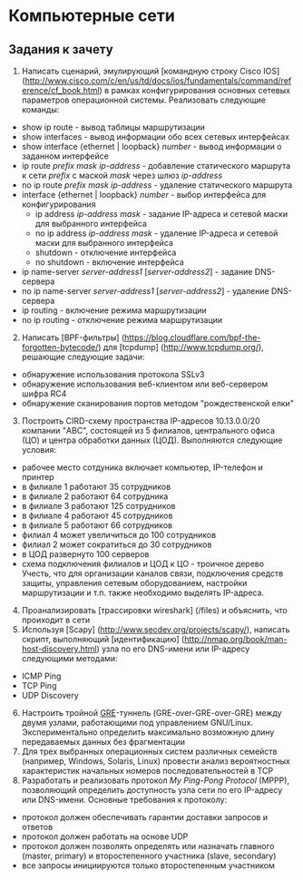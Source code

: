 # Компьютерные сети

## Задания к зачету

1. Написать сценарий, эмулирующий [командную строку Cisco IOS] (http://www.cisco.com/c/en/us/td/docs/ios/fundamentals/command/reference/cf_book.html) в рамках конфигурирования основных сетевых параметров операционной системы. Реализовать следующие команды:
  * show ip route -  вывод таблицы маршрутизации
  * show interfaces - вывод информации обо всех сетевых интерфейсах
  * show interface {ethernet | loopback} *number* -  вывод информации о заданном интерфейсе 
  * ip route *prefix* *mask* *ip-address* - добавление статического маршрута к сети *prefix* с маской *mask* через шлюз *ip-address*
  * no ip route *prefix* *mask* *ip-address* - удаление статического маршрута
  * interface {ethernet | loopback} *number* - выбор интерфейса для конфигурирования
    * ip address *ip-address* *mask* - задание IP-адреса и сетевой маски для выбранного интерфейса
    * no ip address *ip-address* *mask* - удаление IP-адреса и сетевой маски для выбранного интерфейса 
    * shutdown - отключение интерфейса
    * no shutdown - включение интерфейса
  * ip name-server *server-address1* [*server-address2*] - задание DNS-сервера
  * no ip name-server *server-address1* [*server-address2*] - удаление DNS-сервера
 * ip routing - включение режима маршрутизации 
 * no ip routing - отключение режима маршрутизации
2. Написать [BPF-фильтры] (https://blog.cloudflare.com/bpf-the-forgotten-bytecode/) для [tcpdump] (http://www.tcpdump.org/), решающие следующие задачи:
 * обнаружение использования протокола SSLv3
 * обнаружение использования веб-клиентом или веб-сервером шифра RC4
 * обнаружение сканирования портов методом "рождественской елки"
3. Построить CIRD-схему пространства IP-адресов 10.13.0.0/20 компании "ABC", состоящей из 5 филиалов, центрального офиса (ЦО) и центра обработки данных (ЦОД). Выполняются следующие условия:
  * рабочее место сотдуника включает компьютер, IP-телефон и принтер 
  * в филиале 1 работают 35 сотрудников
  * в филиале 2 работают 64 сотрудника
  * в филиале 3 работают 125 сотрудников
  * в филиале 4 работают 45 сотрудников
  * в филиале 5 работают 66 сотрудников
  * филиал 4 может увеличиться до 100 сотрудников
  * филиал 2 может сократиться до 30 сотрудников
  * в ЦОД развернуто 100 серверов 
  * схема подключения филиалов и ЦОД к ЦО - троичное дерево
Учесть, что для организации каналов связи, подключения средств защиты, управления сетевым оборудованием, настройки маршрутизации и т.п. также необходимо выделять IP-адреса.
4. Проанализировать [трассировки wireshark] (/files) и объяснить, что проиходит в сети
5. Используя [Scapy] (http://www.secdev.org/projects/scapy/), написать скрипт, выполняющий [идентификацию] (http://nmap.org/book/man-host-discovery.html) узла по его DNS-имени или IP-адресу следующими методами:
  * ICMP Ping
  * TCP Ping
  * UDP Discovery
6. Настроить тройной [GRE](http://en.wikipedia.org/wiki/Generic_Routing_Encapsulation)-туннель (GRE-over-GRE-over-GRE) между двумя узлами, работающими под управлением GNU/Linux. Экспериментально определить максимально возможную длину передаваемых данных без фрагментации
7. Для трех выбранных операционных систем различных семейств (например, Windows, Solaris, Linux) провести анализ вероятностных характеристик начальных номеров последовательностей в TCP
8. Разработать и реализовать протокол *My Ping-Pong Protocol* (MPPP), позволяющий определить доступность узла сети по его IP-адресу или DNS-имени. Основные требования к протоколу:
  * протокол должен обеспечивать гарантии доставки запросов и ответов
  * протокол должен работать на основе UDP
  * протокол должен позволять определять или назначать главного (master, primary) и второстепенного участника (slave, secondary)
  * все запросы инициируются только второстепенным участником
